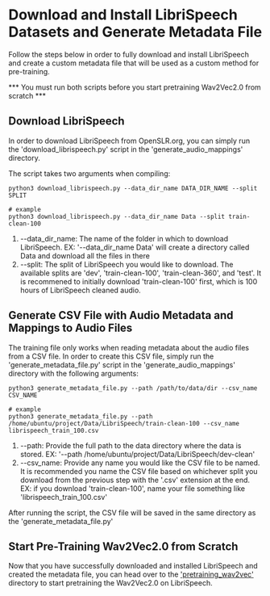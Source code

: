 # Download and Install LibriSpeech Datasets and Generate Metadata File

Follow the steps below in order to fully download and install LibriSpeech and create a custom metadata file that will be used as a custom method for pre-training. 

*** You must run both scripts before you start pretraining Wav2Vec2.0 from scratch ***

## Download LibriSpeech

In order to download LibriSpeech from OpenSLR.org, you can simply run the 'download_librispeech.py' script in the 'generate_audio_mappings' directory. 

The script takes two arguments when compiling:

    python3 download_librispeech.py --data_dir_name DATA_DIR_NAME --split SPLIT
    
    # example
    python3 download_librispeech.py --data_dir_name Data --split train-clean-100
    
1. --data_dir_name: The name of the folder in which to download LibriSpeech. EX: '--data_dir_name Data' will create a directory called Data and download all the files in there
2. --split: The split of LibriSpeech you would like to download. The available splits are 'dev', 'train-clean-100', 'train-clean-360', and 'test'. It is recommened to initially download 'train-clean-100' first, which is 100 hours of LibriSpeech cleaned audio. 


## Generate CSV File with Audio Metadata and Mappings to Audio Files

The training file only works when reading metadata about the audio files from a CSV file. In order to create this CSV file, simply run the 'generate_metadata_file.py' script in the 'generate_audio_mappings' directory with the following arguments:

    python3 generate_metadata_file.py --path /path/to/data/dir --csv_name CSV_NAME
    
    # example
    python3 generate_metadata_file.py --path /home/ubuntu/project/Data/LibriSpeech/train-clean-100 --csv_name librispeech_train_100.csv
    
1. --path: Provide the full path to the data directory where the data is stored. EX: '--path /home/ubuntu/project/Data/LibriSpeech/dev-clean'
2. --csv_name: Provide any name you would like the CSV file to be named. It is recommended you name the CSV file based on whichever split you download from the previous step with the '.csv' extension at the end. EX: if you download 'train-clean-100', name your file something like 'librispeech_train_100.csv'

After running the script, the CSV file will be saved in the same directory as the 'generate_metadata_file.py'

## Start Pre-Training Wav2Vec2.0 from Scratch

Now that you have successfully downloaded and installed LibriSpeech and created the metadata file, you can head over to the ['pretraining_wav2vec'](https://github.com/tristinjohnson/PreTraining-ASR-From-Scratch/tree/main/Code/pretraining_wav2vec) directory to start pretraining the Wav2Vec2.0 on LibriSpeech.
